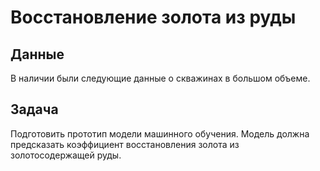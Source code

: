 # Восстановление золота из руды

## Данные

В наличии были следующие данные о скважинах в большом объеме.

## Задача

Подготовить прототип модели машинного обучения. 
Модель должна предсказать коэффициент восстановления золота из золотосодержащей руды.

